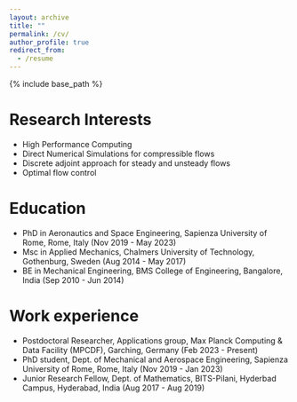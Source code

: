 ```yaml
---
layout: archive
title: ""
permalink: /cv/
author_profile: true
redirect_from:
  - /resume
---
```


{% include base_path %}

Research Interests
======
* High Performance Computing
* Direct Numerical Simulations for compressible flows
* Discrete adjoint approach for steady and unsteady flows
* Optimal flow control


Education
======
* PhD in Aeronautics and Space Engineering, Sapienza University of Rome, Rome, Italy (Nov 2019 - May 2023)
* Msc in Applied Mechanics, Chalmers University of Technology, Gothenburg, Sweden (Aug 2014 - May 2017)
* BE in Mechanical Engineering, BMS College of Engineering, Bangalore, India (Sep 2010 - Jun 2014)


Work experience
======
* Postdoctoral Researcher, Applications group, Max Planck Computing & Data Facility (MPCDF), Garching, Germany (Feb 2023 - Present)
* PhD student, Dept. of Mechanical and Aerospace Engineering, Sapienza University of Rome, Rome, Italy (Nov 2019 - Jan 2023)
* Junior Research Fellow, Dept. of Mathematics, BITS-Pilani, Hyderbad Campus, Hyderabad, India (Aug 2017 - Aug 2019)